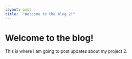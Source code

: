 ```yaml
---
layout: post
title:  "Welcome to the blog 2!"
---
```


# Welcome to the blog!

This is where I am going to post updates about my project 2.
